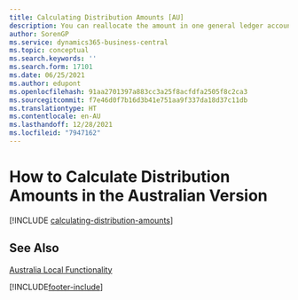 ```yaml
---
title: Calculating Distribution Amounts [AU]
description: You can reallocate the amount in one general ledger account to other general ledger accounts so that the balances of your accounts remain proportionate to one another in the Australian version.
author: SorenGP
ms.service: dynamics365-business-central
ms.topic: conceptual
ms.search.keywords: ''
ms.search.form: 17101
ms.date: 06/25/2021
ms.author: edupont
ms.openlocfilehash: 91aa2701397a883cc3a25f8acfdfa2505f8c2ca3
ms.sourcegitcommit: f7e46d0f7b16d3b41e751aa9f337da18d37c11db
ms.translationtype: HT
ms.contentlocale: en-AU
ms.lasthandoff: 12/28/2021
ms.locfileid: "7947162"
---
```

# <a name="how-to-calculate-distribution-amounts-in-the-australian-version"></a>How to Calculate Distribution Amounts in the Australian Version

[!INCLUDE [calculating-distribution-amounts](../includes/AUNZ/calculating-distribution-amounts.md)]

## <a name="see-also"></a>See Also

[Australia Local Functionality](australia-local-functionality.md)  


[!INCLUDE[footer-include](../../includes/footer-banner.md)]
